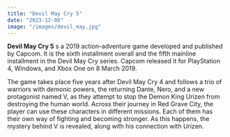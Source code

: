 ```yaml
---
title: "Devil May Cry 5"
date: "2023-12-08"
image: "/images/devil_may.jpg"
---
```



__Devil May Cry 5__ s a 2019 action-adventure game developed and published by Capcom. It is the sixth installment overall and the fifth mainline installment in the Devil May Cry series. Capcom released it for PlayStation 4, Windows, and Xbox One on 8 March 2019. 

The game takes place five years after Devil May Cry 4 and follows a trio of warriors with demonic powers, the returning Dante, Nero, and a new protagonist named V, as they attempt to stop the Demon King Urizen from destroying the human world. Across their journey in Red Grave City, the player can use these characters in different missions. Each of them has their own way of fighting and becoming stronger. As this happens, the mystery behind V is revealed, along with his connection with Urizen.

